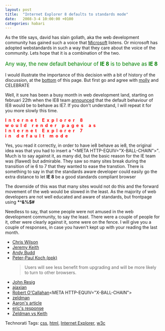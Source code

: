 ```yaml
---
layout: post
title:  "Internet Explorer 8 defaults to standards mode"
date:   2008-3-4 10:00:00 +0100
categories: habari
---
```

<p>As the title says, david has slain goliath, aka the web development community has gained such a voice that <a href="http://www.microsoft.com">Microsoft</a> listens. Or microsoft has adopted webstandards in such a way that they care about the voice of the community. Lets hope that it is a combination of the two.</p>
<p style="font-size: 120%; color: green">Any way, the new default behaviour of <strong>IE 8</strong> is to behave as <strong>IE 8</strong></p>
<p>I would illustrate the importance of this decision with a bit of history of the discussion, at the <a href="#history">bottom</a> of this page. But first go and agree with <a href="http://www.molly.com/2008/03/03/ie8-standards-mode-to-be-default/">molly</a> and CELEBRATE</p>
<p>Well, it sure has been a busy month in web development land, starting on februari 22th when the IE8 team <a href="http://blogs.msdn.com/ie/archive/2008/01/21/compatibility-and-ie8.aspx">announced</a> that the default behaviour of IE8 would be to behave as IE7. If you don't understand, I will repeat it for you more slowly this time.</p>
<p><strong style="letter-spacing: .5em; color: red;">Internet Explorer 8<br />would render pages as <br />Internet Explorer 7<br />in default mode</strong></p>
<p>Yes, you read it correctly, in order to have ie8 behave as ie8, the original idea was that you had to insert a <q cite="Robert O'Callahan">&#60;META HTTP-EQUIV="X-BALL-CHAIN"&#62;</q>. Much is to say against it, as many did, but the basic reason for the IE team was (flawed) but admirable. They saw so many sites break during the transition of ie 6 to 7 that they wanted to ease the transtion. There is something to say in that the standards aware developer could easily go the extra distance to let <strong>IE 8</strong> be a good standards compliant browser</p><p>The downside of this was that many sites would not do this and the forward movement of the web would be slowed in the least. As the majority of web developers are not well educated and aware of standards, but frontpage using <strong>*^&%$#</strong>
</p>
<p>Needless to say, that some people were not amused in the web development community, to say the least. There were a couple of people for it, other were clearly against it, some were on the fence. I will give you a couple of responses, in case you haven't kept up with your reading the last month.</p>
<ul id="history">
<li><a href="http://blogs.msdn.com/ie/archive/2008/01/21/compatibility-and-ie8.aspx" rel="met">Chris Wilson</a></li>
<li><a href="http://adactio.com/journal/1402/" rel="met">Jeremy Keith</a></li>
<li><a href="http://www.andybudd.com/archives/2008/01/has_internet_ex/" rel="met">Andy Budd</a></li>
<li><a href="http://www.quirksmode.org/blog/archives/2008/01/the_versioning.html" rel="met friend">Peter-Paul Koch (ppk)</a>
<blockquote><p>Users will see less benefit from upgrading and will be more likely to turn to other browsers.</p></blockquote></li>
<li><a href="http://ejohn.org/blog/meta-madness/" rel="met">John Resig</a></li>
<li><a href="http://ajaxian.com/archives/ie8-compatibility-with-x-ua-compatible">ajaxian</a></li>
<li><a href="http://weblogs.mozillazine.org/roc/archives/2008/01/post_2.html">Robert O'Callahan</a>&#60;META HTTP-EQUIV="X-BALL-CHAIN"&#62;</li>
<li><a href="http://www.zeldman.com/2008/01/22/in-defense-of-version-targeting/">zeldman</a></li>
<li><a href="http://www.alistapart.com/articles/beyonddoctype">Aaron's article</a></li>
<li><a href="http://www.alistapart.com/articles/fromswitchestotargets">eric's response</a></li>
<li><a href="http://www.alistapart.com/issues/253">Zeldman vs Keith</a></li></ul>

<!-- Technorati Tags Start -->
<p>Technorati Tags:
<a href="http://technorati.com/tag/css" rel="tag">css</a>, <a href="http://technorati.com/tag/html" rel="tag">html</a>, <a href="http://technorati.com/tag/Internet%20Explorer" rel="tag">Internet Explorer</a>, <a href="http://technorati.com/tag/w3c" rel="tag">w3c</a>
</p>
<!-- Technorati Tags End -->